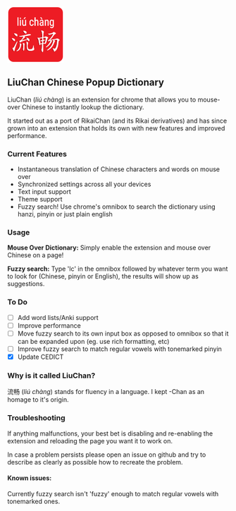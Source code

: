 ![Logo](/images/icon128.png)
## LiuChan Chinese Popup Dictionary
LiuChan (*liú chàng*) is an extension for chrome that allows you to mouse-over Chinese to instantly lookup the dictionary.

It started out as a port of RikaiChan (and its Rikai derivatives) and has since grown into an extension that holds its own with new features and improved performance.

### Current Features 

* Instantaneous translation of Chinese characters and words on mouse over
* Synchronized settings across all your devices
* Text input support
* Theme support
* Fuzzy search! Use chrome's omnibox to search the dictionary using hanzi, pinyin or just plain english

### Usage

**Mouse Over Dictionary:** Simply enable the extension and mouse over Chinese on a page!

**Fuzzy search:** Type 'lc' in the omnibox followed by whatever term you want to look for (Chinese, pinyin or English), the results will show up as suggestions.

### To Do

- [ ] Add word lists/Anki support
- [ ] Improve performance
- [ ] Move fuzzy search to its own input box as opposed to omnibox so that it can be expanded upon (eg. use rich formatting, etc)
- [ ] Improve fuzzy search to match regular vowels with tonemarked pinyin
- [x] Update CEDICT

### Why is it called LiuChan?

流畅 (*liú chàng*) stands for fluency in a language. I kept -Chan as an homage to it's origin.

### Troubleshooting

If anything malfunctions, your best bet is disabling and re-enabling the extension and reloading the page you want it to work on.

In case a problem persists please open an issue on github and try to describe as clearly as possible how to recreate the problem.

#### Known issues:

Currently fuzzy search isn't 'fuzzy' enough to match regular vowels with tonemarked ones.